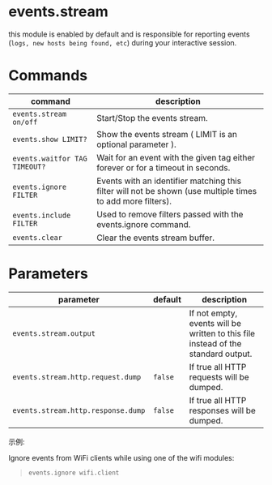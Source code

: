 events.stream
===============

this module is enabled by default and is responsible for reporting events (`logs, new hosts being found, etc`) during your interactive session.

Commands
========

| command                       | description                                                                                                |
| ----------------------------- | ---------------------------------------------------------------------------------------------------------- |
| `events.stream on/off`        | Start/Stop the events stream.                                                                              |
| `events.show LIMIT?`          | Show the events stream ( LIMIT is an optional parameter ).                                                 |
| `events.waitfor TAG TIMEOUT?` | Wait for an event with the given tag either forever or for a timeout in seconds.                           |
| `events.ignore FILTER`        | Events with an identifier matching this filter will not be shown (use multiple times to add more filters). |
| `events.include FILTER`       | Used to remove filters passed with the events.ignore command.                                              |
| `events.clear`                | Clear the events stream buffer.                                                                            |

Parameters
==========

| parameter                          | default | description                                                                       |
| ---------------------------------- | ------- | --------------------------------------------------------------------------------- |
| `events.stream.output`             |         | If not empty, events will be written to this file instead of the standard output. |
| `events.stream.http.request.dump`  | `false` | If true all HTTP requests will be dumped.                                         |
| `events.stream.http.response.dump` | `false` | If true all HTTP responses will be dumped.                                        |

示例:

Ignore events from WiFi clients while using one of the wifi modules:

> `events.ignore wifi.client `